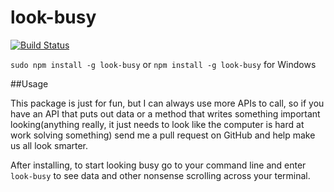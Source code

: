 # look-busy

[![Build Status](https://travis-ci.org/mrbgit/look-busy.svg?branch=master)](https://travis-ci.org/mrbgit/look-busy)

`sudo npm install -g look-busy` or `npm install -g look-busy` for Windows

##Usage

This package is just for fun, but I can always use more APIs to call, so if you have an API that puts out data or a method that writes something important looking(anything really, it just needs to look like the computer is hard at work solving something) send me a pull request on GitHub and help make us all look smarter.

After installing, to start looking busy go to your command line and enter `look-busy` to see data and other nonsense scrolling across your terminal.
